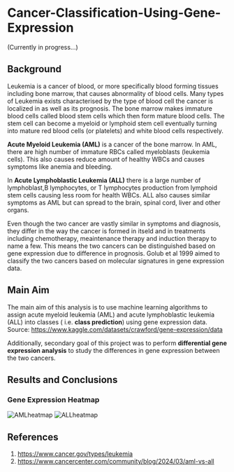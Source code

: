 # Cancer-Classification-Using-Gene-Expression
(Currently in progress...)
## Background
Leukemia is a cancer of blood, or more specifically blood forming tissues including bone marrow, that causes abnormality of blood cells. Many types of Leukemia exists characterised by the type of blood cell the cancer is localized in as well as its prognosis. The bone marrow makes immature blood cells called blood stem cells which then form mature blood cells. The stem cell can become a myeloid or lymphoid stem cell eventually turning into mature red blood cells (or platelets) and white blood cells respectively.

**Acute Myeloid Leukemia (AML)** is a cancer of the bone marrow. In AML, there are high number of immature RBCs called myeloblasts (leukemia cells). This also causes reduce amount of healthy WBCs and causes symptoms like anemia and bleeding.

In **Acute Lymphoblastic Leukemia (ALL)** there is a large number of lymphoblast,B lymphocytes, or T lymphocytes production from lymphoid stem cells causing less room for health WBCs. ALL also causes similar symptoms as AML but can spread to the brain, spinal cord, liver and other organs.

Even though the two cancer are vastly similar in symptoms and diagnosis, they differ in the way the cancer is formed in itseld and in treatments including chemotherapy, meaintenance therapy and induction therapy to name a few. This means the two cancers can be distinguished based on gene expression due to difference in prognosis. Golub et al 1999 aimed to classify the two cancers based on molecular signatures in gene expression data. 

## Main Aim
The main aim of this analysis is to use machine learning algorithms to assign acute myeloid leukemia (AML) and acute lymphoblastic leukemia (ALL) into classes (
i.e. **class prediction**) using gene expression data.
Source: https://www.kaggle.com/datasets/crawford/gene-expression/data

Additionally, secondary goal of this project was to perform **differential gene expression analysis** to study the differences in gene expression between the two cancers.

## Results and Conclusions
### Gene Expression Heatmap
![AMLheatmap](https://github.com/user-attachments/assets/3eee94da-25b2-4717-baa7-a77ca56701c1)
![ALLheatmap](https://github.com/user-attachments/assets/bb05f3c8-1b31-4204-8c24-849f7dc22143)


## References
1. https://www.cancer.gov/types/leukemia
2. https://www.cancercenter.com/community/blog/2024/03/aml-vs-all
